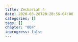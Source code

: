 ```yaml
---
title: Zechariah 4
date: 2020-03-28T20:28:56-04:00
categories: []
tags: []
chapter: "004"
inprogress: false
---
```


